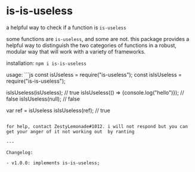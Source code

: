 # is-is-useless
a helpful way to check if a function is `is-useless`

some functions are `is-useless`, and some are not. this package provides a helpful way to distinguish the two categories of functions in a robust, modular way that will work with a variety of frameworks.

installation: `npm i is-is-useless`

usage: ```js
const isUseless = require("is-useless");
const isIsUseless = require("is-is-useless");

isIsUseless(isUseless); // true
isIsUseless(() => {console.log("hello")}); // false
isIsUseless(null); // false

var ref = isUseless
isIsUseless(ref); // true
```

for help, contact ZestyLemonade#1012. i will not respond but you can get your anger of it not working out  by ranting

---

Changelog:

- v1.0.0: implements is-is-useless;
